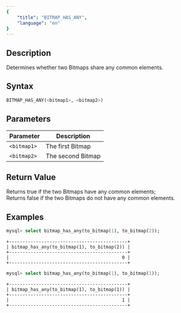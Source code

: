 ```yaml
---
{
    "title": "BITMAP_HAS_ANY",
    "language": "en"
}
---
```


## Description

Determines whether two Bitmaps share any common elements.

## Syntax

```sql
BITMAP_HAS_ANY(<bitmap1>, <bitmap2>)
```

## Parameters

| Parameter   | Description          |
|-------------|----------------------|
| `<bitmap1>` | The first Bitmap     |
| `<bitmap2>` | The second Bitmap    |

## Return Value

Returns true if the two Bitmaps have any common elements;  
Returns false if the two Bitmaps do not have any common elements.

## Examples

```sql
mysql> select bitmap_has_any(to_bitmap(1), to_bitmap(2));
```

```text
+--------------------------------------------+
| bitmap_has_any(to_bitmap(1), to_bitmap(2)) |
+--------------------------------------------+
|                                          0 |
+--------------------------------------------+
```

```sql
mysql> select bitmap_has_any(to_bitmap(1), to_bitmap(1));
```

```text
+--------------------------------------------+
| bitmap_has_any(to_bitmap(1), to_bitmap(1)) |
+--------------------------------------------+
|                                          1 |
+--------------------------------------------+
```
